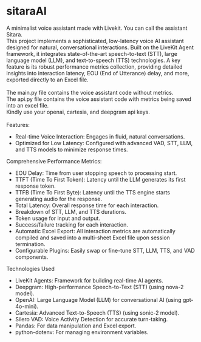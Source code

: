 # sitaraAI
A minimalist voice assistant made with Livekit. You can call the assistant Sitara.<br>
This project implements a sophisticated, low-latency voice AI assistant designed for natural, conversational interactions. Built on the LiveKit Agent framework, it integrates state-of-the-art speech-to-text (STT), large language model (LLM), and text-to-speech (TTS) technologies. A key feature is its robust performance metrics collection, providing detailed insights into interaction latency, EOU (End of Utterance) delay, and more, exported directly to an Excel file.
<br>
<br>
The main.py file contains the voice assistant code without metrics. <br>
The api.py file contains the voice assistant code with metrics being saved into an excel file.<br>
Kindly use your openai, cartesia, and deepgram api keys.<br> <br>
Features:
<ul>
<li>Real-time Voice Interaction: Engages in fluid, natural conversations.

<li>Optimized for Low Latency: Configured with advanced VAD, STT, LLM, and TTS models to minimize response times.
</ul>
Comprehensive Performance Metrics:
<ul>
<li>EOU Delay: Time from user stopping speech to processing start.

<li>TTFT (Time To First Token): Latency until the LLM generates its first response token.

<li>TTFB (Time To First Byte): Latency until the TTS engine starts generating audio for the response.

<li>Total Latency: Overall response time for each interaction.

<li>Breakdown of STT, LLM, and TTS durations.

<li>Token usage for input and output.

<li>Success/failure tracking for each interaction.

<li>Automatic Excel Export: All interaction metrics are automatically compiled and saved into a multi-sheet Excel file upon session termination.

<li>Configurable Plugins: Easily swap or fine-tune STT, LLM, TTS, and VAD components.
</ul>
Technologies Used<ul>
<li>LiveKit Agents: Framework for building real-time AI agents.

<li>Deepgram: High-performance Speech-to-Text (STT) (using nova-2 model).

<li>OpenAI: Large Language Model (LLM) for conversational AI (using gpt-4o-mini).

<li>Cartesia: Advanced Text-to-Speech (TTS) (using sonic-2 model).

<li>Silero VAD: Voice Activity Detection for accurate turn-taking.

<li>Pandas: For data manipulation and Excel export.

<li>python-dotenv: For managing environment variables.
</ul>
